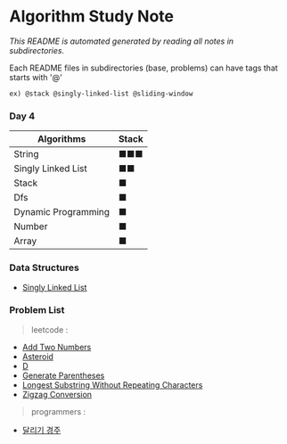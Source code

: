 
# Algorithm Study Note  

_This README is automated generated by reading all notes in subdirectories._  

Each README files in subdirectories (base, problems) can have tags that starts with '@'  
```
ex) @stack @singly-linked-list @sliding-window  
```

### Day 4  
| Algorithms |      Stack      |
|-----------|------------------|
| String | ■■■ |
| Singly Linked List | ■■ |
| Stack | ■ |
| Dfs | ■ |
| Dynamic Programming | ■ |
| Number | ■ |
| Array | ■ |

### Data Structures
- [Singly Linked List](None/tree/main/base/singly-linked-list)


### Problem List  
> leetcode :
  - [Add Two Numbers](None/tree/main/problems/leetcode/Add%20Two%20Numbers)
  - [Asteroid](None/tree/main/problems/leetcode/Asteroid)
  - [D](None/tree/main/problems/leetcode/d)
  - [Generate Parentheses](None/tree/main/problems/leetcode/Generate%20Parentheses)
  - [Longest Substring Without Repeating Characters](None/tree/main/problems/leetcode/Longest%20Substring%20Without%20Repeating%20Characters)
  - [Zigzag Conversion](None/tree/main/problems/leetcode/Zigzag%20Conversion)
  > programmers :
  - [달리기 경주](None/tree/main/problems/programmers/달리기%20경주)
  
